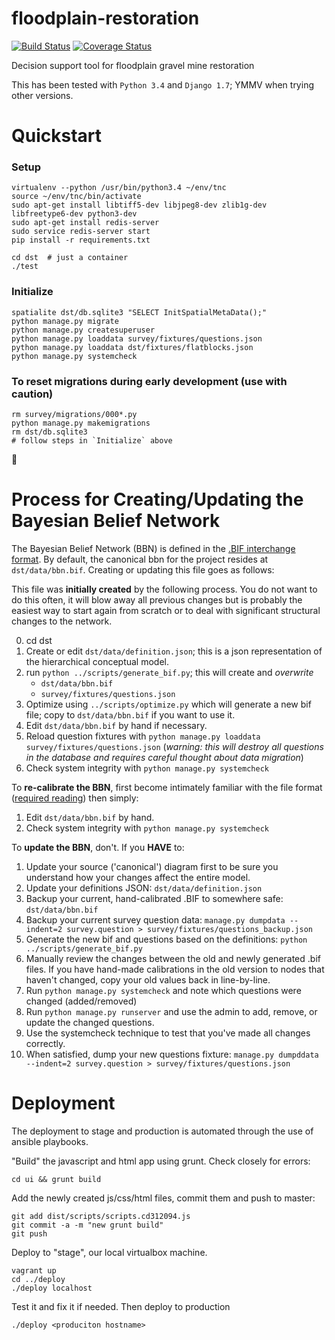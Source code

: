 floodplain-restoration
======================

[![Build Status](https://api.travis-ci.org/Ecotrust/floodplain-restoration.svg)](https://travis-ci.org/Ecotrust/floodplain-restoration)
[![Coverage Status](https://img.shields.io/coveralls/Ecotrust/floodplain-restoration.svg)](https://coveralls.io/r/Ecotrust/floodplain-restoration)

Decision support tool for floodplain gravel mine restoration

This has been tested with `Python 3.4` and `Django 1.7`; YMMV when trying other versions.

# Quickstart

### Setup
	virtualenv --python /usr/bin/python3.4 ~/env/tnc
	source ~/env/tnc/bin/activate
	sudo apt-get install libtiff5-dev libjpeg8-dev zlib1g-dev libfreetype6-dev python3-dev
	sudo apt-get install redis-server
    sudo service redis-server start
	pip install -r requirements.txt

	cd dst  # just a container
	./test

### Initialize

	spatialite dst/db.sqlite3 "SELECT InitSpatialMetaData();"
	python manage.py migrate
	python manage.py createsuperuser
	python manage.py loaddata survey/fixtures/questions.json
	python manage.py loaddata dst/fixtures/flatblocks.json
	python manage.py systemcheck

### To reset migrations during early development (use with caution)
	rm survey/migrations/000*.py
	python manage.py makemigrations
	rm dst/db.sqlite3
	# follow steps in `Initialize` above

# Process for Creating/Updating the Bayesian Belief Network

The Bayesian Belief Network (BBN) is defined in the [.BIF interchange format](http://www.cs.cmu.edu/~fgcozman/Research/InterchangeFormat/Old/xmlbif02.html). By default, the canonical bbn for the project resides at `dst/data/bbn.bif`. Creating or updating this file goes as follows:

This file was **initially created** by the following process. You do not want to do this often, it will blow away all
previous changes but is probably the easiest way to start again from scratch or to deal
with significant structural changes to the network.

0. cd dst
1. Create or edit `dst/data/definition.json`; this is a json representation of the hierarchical conceptual model.
2. run `python ../scripts/generate_bif.py`; this will create and *overwrite*
	- `dst/data/bbn.bif`
	- `survey/fixtures/questions.json`
3. Optimize using `../scripts/optimize.py` which will generate a new bif file; copy to `dst/data/bbn.bif` if you want to use it.
4. Edit `dst/data/bbn.bif` by hand if necessary.
5. Reload question fixtures with `python manage.py loaddata survey/fixtures/questions.json` (*warning: this will destroy all questions in the database and requires careful thought about data migration*)
6. Check system integrity with `python manage.py systemcheck`

To **re-calibrate the BBN**, first become intimately familiar with the file format ([required reading](https://github.com/Ecotrust/floodplain-restoration/wiki/Defining-Bayseian-Belief-Networks-using-.bif-files)) then simply:

1. Edit `dst/data/bbn.bif` by hand.
2. Check system integrity with `python manage.py systemcheck`

To **update the BBN**, don't. If you **HAVE** to:

1. Update your source ('canonical') diagram first to be sure you understand how your changes affect the entire model.
2. Update your definitions JSON: `dst/data/definition.json`
3. Backup your current, hand-calibrated .BIF to somewhere safe: `dst/data/bbn.bif`
4. Backup your current survey question data: `manage.py dumpdata --indent=2 survey.question > survey/fixtures/questions_backup.json`
5. Generate the new bif and questions based on the definitions: `python ../scripts/generate_bif.py`
6. Manually review the changes between the old and newly generated .bif files. If you have hand-made calibrations in the old version to nodes that haven't changed, copy your old values back in line-by-line.
7. Run `python manage.py systemcheck` and note which questions were changed (added/removed)
8. Run `python manage.py runserver` and use the admin to add, remove, or update the changed questions.
9. Use the systemcheck technique to test that you've made all changes correctly.
10. When satisfied, dump your new questions fixture: `manage.py dumpddata --indent=2 survey.question > survey/fixtures/questions.json`

# Deployment

The deployment to stage and production is automated through the use of ansible
playbooks.

"Build" the javascript and html app using grunt. Check closely for errors:

```
cd ui && grunt build
```

Add the newly created js/css/html files, commit them and push to master:

```
git add dist/scripts/scripts.cd312094.js
git commit -a -m "new grunt build"
git push
```

Deploy to "stage", our local virtualbox machine.

```
vagrant up
cd ../deploy
./deploy localhost
```

Test it and fix it if needed. Then deploy to production

```
./deploy <produciton hostname>
```

